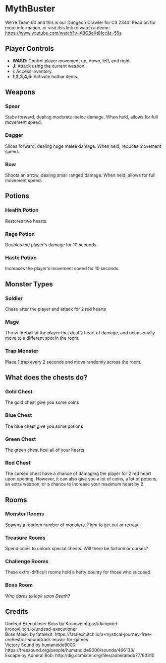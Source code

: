 # MythBuster
We're Team 60 and this is our Dungeon Crawler for CS 2340! Read on for more information, or visit this link to watch a demo: https://www.youtube.com/watch?v=XBG8cKt8fcc&t=55s

<h2> Player Controls </h2>

- **WASD**: Control player movement up, down, left, and right.
- **J**: Attack using the current weapon.
- **I**: Access inventory.
- **1,2,3,4,5**: Activate hotbar items.

<h2> Weapons </h2>
<h3> Spear </h3>
Stabs forward, dealing moderate melee damage. When held, allows for full movement speed.
<h3> Dagger </h3>
Slices forward, dealing huge melee damage. When held, reduces movement speed.
<h3> Bow </h3>
Shoots an arrow, dealing small ranged damage. When held, allows for full movement speed. 

<h2> Potions </h2>
<h3> Health Potion </h3>
Restores two hearts.
<h3> Rage Potion </h3>
Doubles the player's damage for 10 seconds.
<h3> Haste Potion </h3>
Increases the player's movement speed for 10 seconds.

<h2> Monster Types </h2>
<h3> Soldier </h3>
Chase after the player and attack for 2 red hearts
<h3> Mage </h3>
Throw fireball at the player that deal 2 heart of damage, and occasionally move to a different spot in the room.
<h3> Trap Monster </h3>
Place 1 trap every 2 seconds and move randomly across the room.

<h2> What does the chests do? </h2>
<h3> Gold Chest </h3>
The gold chest give you some coins
<h3> Blue Chest </h3>
The blue chest give you some potions
<h3> Green Chest </h3>
The green chest heal all of your hearts
<h3> Red Chest </h3>
The cursed chest have a chance of damaging the player for 2 red heart upon opening. However, it can also give you a lot of coins, a lot of potions, an extra weapon, or a chance to increase your maximum heart by 2.

<h2> Rooms </h2>
<h3> Monster Rooms </h3>
Spawns a random number of monsters. Fight to get out or retreat!
<h3> Treasure Rooms </h3>
Spend coins to unlock special chests. Will there be fortune or curses?
<h3> Challenge Rooms </h3>
These extra-difficult rooms hold a hefty bounty for those who succeed.
<h3> Boss Room </h3>

*Who dares to look upon Death?*

<h2> Credits </h2>
Undead Executioner Boss by Kronovi: https://darkpixel-kronovi.itch.io/undead-executioner
<br>
Boss Music by fatalexit: https://fatalexit.itch.io/a-mystical-journey-free-orchestral-soundtrack-music-for-games
<br>
Victory Sound by humanoide9000: https://freesound.org/people/humanoide9000/sounds/466133/
<br>
Escape by Admiral Bob: http://dig.ccmixter.org/files/admiralbob77/63310
